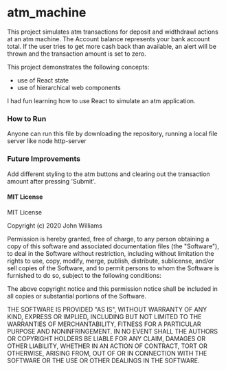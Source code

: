 # atm_machine
This project simulates atm transactions for deposit and widthdrawl actions at an atm machine.  The Account balance represents your bank account total.  If the user tries to get more cash back than available, an alert will be thrown and the transaction amount is set to zero.

This project demonstrates the following concepts: 
- use of React state
- use of hierarchical web components


I had fun learning how to use React to simulate an atm application.

### How to Run
Anyone can run this file by downloading the repository, running a local file server like node http-server


### Future Improvements
Add different styling to the atm buttons and clearing out the transaction amount after pressing 'Submit'.


#### MIT License
MIT License

Copyright (c) 2020 John Williams

Permission is hereby granted, free of charge, to any person obtaining a copy
of this software and associated documentation files (the "Software"), to deal
in the Software without restriction, including without limitation the rights
to use, copy, modify, merge, publish, distribute, sublicense, and/or sell
copies of the Software, and to permit persons to whom the Software is
furnished to do so, subject to the following conditions:

The above copyright notice and this permission notice shall be included in all
copies or substantial portions of the Software.

THE SOFTWARE IS PROVIDED "AS IS", WITHOUT WARRANTY OF ANY KIND, EXPRESS OR
IMPLIED, INCLUDING BUT NOT LIMITED TO THE WARRANTIES OF MERCHANTABILITY,
FITNESS FOR A PARTICULAR PURPOSE AND NONINFRINGEMENT. IN NO EVENT SHALL THE
AUTHORS OR COPYRIGHT HOLDERS BE LIABLE FOR ANY CLAIM, DAMAGES OR OTHER
LIABILITY, WHETHER IN AN ACTION OF CONTRACT, TORT OR OTHERWISE, ARISING FROM,
OUT OF OR IN CONNECTION WITH THE SOFTWARE OR THE USE OR OTHER DEALINGS IN THE
SOFTWARE.